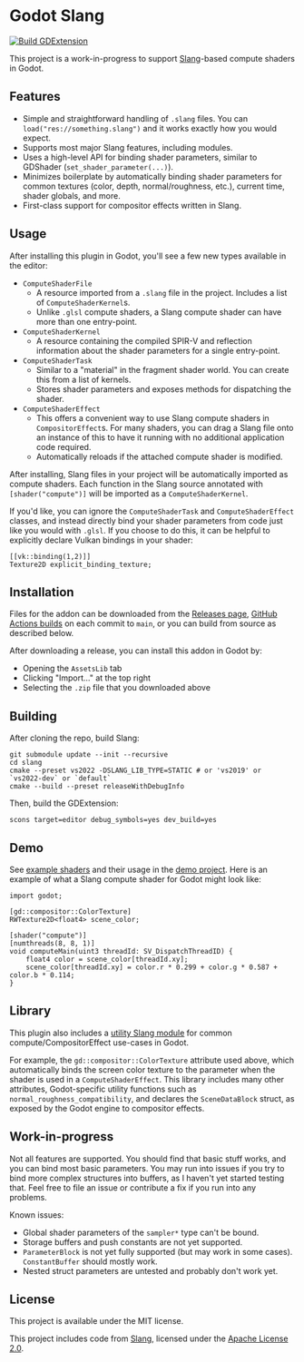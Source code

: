 # Godot Slang

[![Build GDExtension](https://github.com/DevPrice/godot-slang/actions/workflows/builds.yml/badge.svg)](https://github.com/DevPrice/godot-slang/actions/workflows/builds.yml)

This project is a work-in-progress to support [Slang](https://shader-slang.org/)-based compute shaders in Godot.

## Features
* Simple and straightforward handling of `.slang` files. You can `load("res://something.slang")` and it works exactly how you would expect.
* Supports most major Slang features, including modules.
* Uses a high-level API for binding shader parameters, similar to GDShader (`set_shader_parameter(...)`).
* Minimizes boilerplate by automatically binding shader parameters for common textures (color, depth, normal/roughness, etc.), current time, shader globals, and more.
* First-class support for compositor effects written in Slang.

## Usage

After installing this plugin in Godot, you'll see a few new types available in the editor:
* `ComputeShaderFile`
  * A resource imported from a `.slang` file in the project. Includes a list of `ComputeShaderKernel`s.
  * Unlike `.glsl` compute shaders, a Slang compute shader can have more than one entry-point.
* `ComputeShaderKernel`
  * A resource containing the compiled SPIR-V and reflection information about the shader parameters for a single entry-point.
* `ComputeShaderTask`
  * Similar to a "material" in the fragment shader world. You can create this from a list of kernels.
  * Stores shader parameters and exposes methods for dispatching the shader.
* `ComputeShaderEffect`
  * This offers a convenient way to use Slang compute shaders in `CompositorEffect`s. For many shaders, you can drag a Slang file onto an instance of this to have it running with no additional application code required.
  * Automatically reloads if the attached compute shader is modified.

After installing, Slang files in your project will be automatically imported as compute shaders.
Each function in the Slang source annotated with `[shader("compute")]` will be imported as a `ComputeShaderKernel`.

If you'd like, you can ignore the `ComputeShaderTask` and `ComputeShaderEffect` classes, and instead directly bind your shader parameters from code just like you would with `.glsl`.
If you choose to do this, it can be helpful to explicitly declare Vulkan bindings in your shader:
```slang
[[vk::binding(1,2)]]
Texture2D explicit_binding_texture;
```

## Installation

Files for the addon can be downloaded from the [Releases page](https://github.com/DevPrice/godot-slang/releases),
[GitHub Actions builds](https://github.com/DevPrice/godot-slang/actions/workflows/builds.yml) on each commit to `main`,
or you can build from source as described below.

After downloading a release, you can install this addon in Godot by:
* Opening the `AssetsLib` tab
* Clicking "Import..." at the top right
* Selecting the `.zip` file that you downloaded above

## Building

After cloning the repo, build Slang:

```shell
git submodule update --init --recursive
cd slang
cmake --preset vs2022 -DSLANG_LIB_TYPE=STATIC # or 'vs2019' or `vs2022-dev` or `default`
cmake --build --preset releaseWithDebugInfo
```

Then, build the GDExtension:
```shell
scons target=editor debug_symbols=yes dev_build=yes
```

## Demo

See [example shaders](demo/shaders) and their usage in the [demo project](demo). Here is an example of what a Slang compute shader for Godot might look like:

```slang
import godot;

[gd::compositor::ColorTexture]
RWTexture2D<float4> scene_color;

[shader("compute")]
[numthreads(8, 8, 1)]
void computeMain(uint3 threadId: SV_DispatchThreadID) {
    float4 color = scene_color[threadId.xy];
    scene_color[threadId.xy] = color.r * 0.299 + color.g * 0.587 + color.b * 0.114;
}
```

## Library

This plugin also includes a [utility Slang module](demo/addons/shader-slang/modules/godot.slang) for common compute/CompositorEffect use-cases in Godot.

For example, the `gd::compositor::ColorTexture` attribute used above, which automatically binds the screen color texture to the parameter when the shader is used in a `ComputeShaderEffect`.
This library includes many other attributes, Godot-specific utility functions such as `normal_roughness_compatibility`, and declares the `SceneDataBlock` struct, as exposed by the Godot engine to compositor effects.

## Work-in-progress

Not all features are supported. You should find that basic stuff works, and you can bind most basic parameters.
You may run into issues if you try to bind more complex structures into buffers, as I haven't yet started testing that.
Feel free to file an issue or contribute a fix if you run into any problems.

Known issues:
* Global shader parameters of the `sampler*` type can't be bound.
* Storage buffers and push constants are not yet supported.
* `ParameterBlock` is not yet fully supported (but may work in some cases). `ConstantBuffer` should mostly work.
* Nested struct parameters are untested and probably don't work yet.

## License

This project is available under the MIT license.

This project includes code from [Slang](https://github.com/shader-slang/slang), licensed under the [Apache License 2.0](https://www.apache.org/licenses/LICENSE-2.0).
